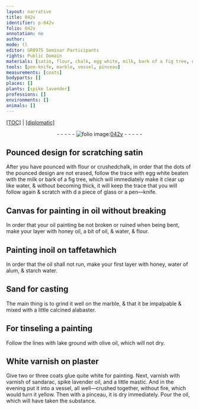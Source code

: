 ```yaml
---
layout: narrative
title: 042v
identifier: p-042v
folio: 042v
annotation: no
author:
mode: tl
editor: GR8975 Seminar Participants
rights: Public Domain
materials: [satin, flour, chalk, egg white, milk, bark of a fig tree, oil, honey, water, taffeta, water of alum, starch water, Sand for casting, marble, calcined alabaster, lake, olive oil, White varnish, plaster, glue quite white, varnish of sandarac, spike lavender oil, and a little mastic, sandarac, spike lavender oil, mastic]
tools: [pen-knife, marble, vessel, pinceau]
measurements: [coats]
bodyparts: []
places: []
plants: [spike lavender]
professions: []
environments: []
animals: []
---
```


<p><a href="{{ site.baseurl }}/translation/" target="_blank">[TOC]</a> | <a href="{{ site.baseurl }}/texts/p-042v_tc/">[diplomatic]</a></p><div class="folio" align="center">- - - - - <a href="http://gallica.bnf.fr/ark:/12148/btv1b10500001g/f90.image" target="_blank"><img src="https://cu-mkp.github.io/2017-workshop-edition/assets/photo-icon.png" alt="folio image: " style="display:inline-block; margin-bottom:-3px;"/>042v</a> - - - - - </div>  
  

## Pounced design for scratching <span class="m">satin</span>

 
After you have pounced with <span class="m">flour</span> or crushed<span class="m">chalk</span>, in order that the dots of the pounced design are not erased, follow the trace with <span class="m">egg white</span> beaten with the <span class="m">milk</span> or <span class="m">bark of a fig tree</span>, which will immediately make it clear up like water, & without becoming thick, it will keep the trace that you will follow again & scratch with <span class="del">d</span> a piece of glass or a <span class="tl">pen—knife</span>.
 
 
  

## Canvas for painting in <span class="m">oil</span> without breaking

 
In order that your <span class="m">oil</span> painting be not broken or ruined when being bent, make your layer with <span class="m">honey</span> <span class="del">oil</span>, a bit of <span class="m">oil</span>, & <span class="m">water</span>, <span class="add">&</span> <span class="m">flour</span>.
 
 
  

## Painting in<span class="m">oil</span> on <span class="m">taffeta</span><span class="del">which</span>

 
In order that the <span class="m">oil</span> shall not run, make your first layer with <span class="m">honey</span>, <span class="m">water of alum</span>, & <span class="m">starch water</span>.
 
 
  

## <span class="m">Sand for casting</span>

 
The main thing is to grind it well on the <span class="tl"><span class="m">marble</span></span>, & that it be impalpable & mixed with a little <span class="m">calcined alabaster</span>.
 
 
  

## For tinseling a painting

 
Follow the lines with <span class="m">lake</span> ground with <span class="m">olive oil</span>, which will not dry.
 
 
  

## <span class="m">White varnish</span> on <span class="m">plaster</span>

 
Give two or three <span class="ms">coats</span> <span class="m">glue quite white</span> for painting. Next, varnish with <span class="m">varnish of <span class="m">sandarac</span>, <span class="m"><span class="pa">spike lavender</span> oil</span>, and a little <span class="m">mastic</span></span>. And <span class="tmp">in the evening</span> put it into a <span class="tl">vessel</span>, all well—crushed together, without fire, which would turn it yellow. Then with a <span class="tl">pinceau</span>, it is dry immediately. Pour the <span class="m">oil</span>, which will have taken the substance.
 
